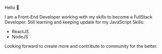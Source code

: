 Hello 👦

I am a Front-End Developer working with my skills to become a FullStack Developer. 
Still learning and keeping update for my JavaScript Skills:
* ReactJS
* NodeJS

Looking forward to create more and contribute to community for the better.
